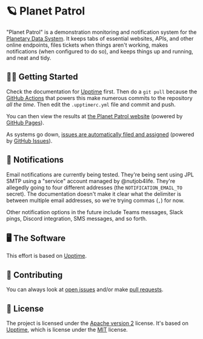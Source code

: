 # 🪐 Planet Patrol

"Planet Patrol" is a demonstration monitoring and notification system for the [Planetary Data System](https://pds.nasa.gov/). It keeps tabs of essential websites, APIs, and other online endpoints, files tickets when things aren't working, makes notifications (when configured to do so), and keeps things up and running, and neat and tidy.

## 🏃‍♀️ Getting Started

Check the documentation for [Upptime](https://upptime.js.org/) first. Then do a `git pull` because the [GitHub Actions](https://github.com/features/actions) that powers this make numerous commits to the repository _all the time_. Then edit the `.upptimerc.yml` file and commit and push.

You can then view the results at [the Planet Patrol website](https://nasa-pds.github.io/PlanetPatrol/) (powered by [GitHub Pages](https://pages.github.com)).

As systems go down, [issues are automatically filed and assigned](https://github.com/nasa-pds/PlanetPatrol/issues) (powered by [GitHub Issues](https://docs.github.com/en/issues/tracking-your-work-with-issues/about-issues)).

## 🚨 Notifications

Email notifications are currently being tested. They're being sent using JPL SMTP using a "service" account managed by @nutjob4life. They're allegedly going to four different addresses (the `NOTIFICATION_EMAIL_TO` secret). The documentation doesn't make it clear what the delimiter is between multiple email addresses, so we're trying commas (`,`) for now.

Other notification options in the future include Teams messages, Slack pings, Discord integration, SMS messages, and so forth.

## 🖥 The Software

This effort is based on [Upptime](https://upptime.js.org/).

## 👥 Contributing

You can always look at [open issues](https://github.com/nasa-pds/PlanetPatrol/issues) and/or make [pull requests](https://github.com/nasa-pds/PlanetPatrol/pulls).

## 📃 License

The project is licensed under the [Apache version 2](LICENSE.md) license. It's based on [Upptime](https://upptime.js.org/), which is license under the [MIT](LICENSE) license.
